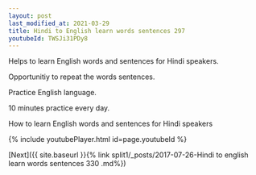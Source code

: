 ```yaml
---
layout: post
last_modified_at: 2021-03-29
title: Hindi to English learn words sentences 297 
youtubeId: TWSJi31PDy8
---
```

 
 
Helps to learn English words and sentences for Hindi speakers.

Opportunitiy to repeat the words sentences. 

Practice English language. 
 
10 minutes practice every day. 
 
How to learn English words and sentences for Hindi speakers 
 
{% include youtubePlayer.html id=page.youtubeId %}
 
 
[Next]({{ site.baseurl }}{% link  split1/_posts/2017-07-26-Hindi to english learn words sentences 330 .md%})
 
